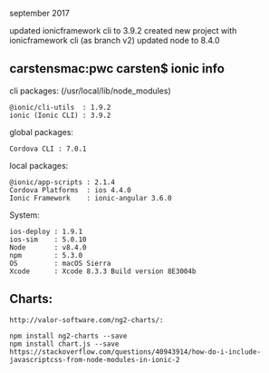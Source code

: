 september 2017

  updated ionicframework cli to 3.9.2
  created new project with ionicframework cli (as branch v2)
  updated node to 8.4.0

  carstensmac:pwc carsten$ ionic info
  -----------------------------------

  cli packages: (/usr/local/lib/node_modules)

    @ionic/cli-utils  : 1.9.2
    ionic (Ionic CLI) : 3.9.2

  global packages:

    Cordova CLI : 7.0.1 

  local packages:

    @ionic/app-scripts : 2.1.4
    Cordova Platforms  : ios 4.4.0
    Ionic Framework    : ionic-angular 3.6.0

  System:

    ios-deploy : 1.9.1 
    ios-sim    : 5.0.10 
    Node       : v8.4.0
    npm        : 5.3.0 
    OS         : macOS Sierra
    Xcode      : Xcode 8.3.3 Build version 8E3004b  

  Charts:
  -------
  
    http://valor-software.com/ng2-charts/:

    npm install ng2-charts --save
    npm install chart.js --save
    https://stackoverflow.com/questions/40943914/how-do-i-include-javascriptcss-from-node-modules-in-ionic-2


